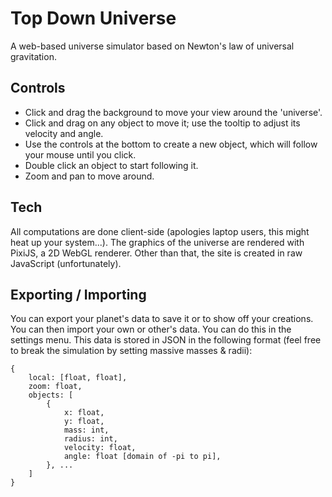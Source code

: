 # Top Down Universe

A web-based universe simulator based on Newton's law of universal gravitation.

## Controls

- Click and drag the background to move your view around the 'universe'. 
- Click and drag on any object to move it; use the tooltip to adjust its velocity and angle.
- Use the controls at the bottom to create a new object, which will follow your mouse until you click.
- Double click an object to start following it.
- Zoom and pan to move around.

## Tech

All computations are done client-side (apologies laptop users, this might heat up your system...). The graphics of the universe are rendered with PixiJS, a 2D WebGL renderer. Other than that, the site is created in raw JavaScript (unfortunately).

## Exporting / Importing

You can export your planet's data to save it or to show off your creations. You can then import your own or other's data. You can do this in the settings menu. This data is stored in JSON in the following format (feel free to break the simulation by setting massive masses & radii):

```
{
    local: [float, float],
    zoom: float,
    objects: [
        {
            x: float,
            y: float,
            mass: int,
            radius: int,
            velocity: float,
            angle: float [domain of -pi to pi],
        }, ...
    ]
}
```
